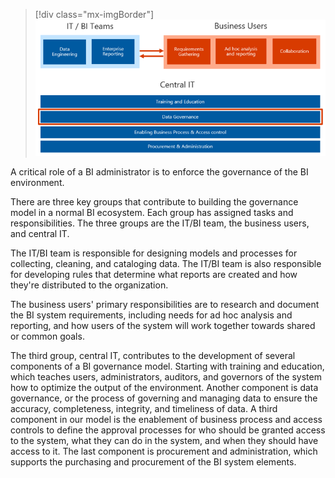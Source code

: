 > [!div class="mx-imgBorder"]
> [![Graphic of BI governance model showing the three groups.](../media/1-it.png)](../media/1-it.png#lightbox)

A critical role of a BI administrator is to enforce the governance of the BI environment.

There are three key groups that contribute to building the governance model in a normal BI ecosystem. Each group has assigned tasks and responsibilities. The three groups are the IT/BI team, the business users, and central IT.

The IT/BI team is responsible for designing models and processes for collecting, cleaning, and cataloging data. The IT/BI team is also responsible for developing rules that determine what reports are created and how they're distributed to the organization.

The business users' primary responsibilities are to research and document the BI system requirements, including needs for ad hoc analysis and reporting, and how users of the system will work together towards shared or common goals.

The third group, central IT, contributes to the development of several components of a BI governance model. Starting with training and education, which teaches users, administrators, auditors, and governors of the system how to optimize the output of the environment. Another component is data governance, or the process of governing and managing data to ensure the accuracy, completeness, integrity, and timeliness of data. A third component in our model is the enablement of business process and access controls to define the approval processes for who should be granted access to the system, what they can do in the system, and when they should have access to it. The last component is procurement and administration, which supports the purchasing and procurement of the BI system elements.
